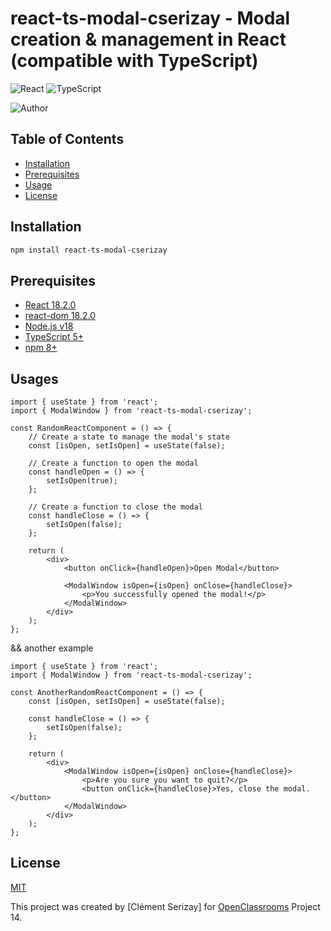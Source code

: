 # react-ts-modal-cserizay - Modal creation & management in React (compatible with TypeScript)

![React](https://img.shields.io/badge/-React-%23282C34?style=for-the-badge&logo=react&logoColor=%2361DAFB)
![TypeScript](https://img.shields.io/badge/-TypeScript-%23282C34?style=for-the-badge&logo=typescript&logoColor=%2361DAFB)

![Author](https://img.shields.io/badge/Author-Cl%C3%A9ment%20Serizay-blue?style=for-the-badge)

## Table of Contents

-  [Installation](#installation)
-  [Prerequisites](#prerequisites)
-  [Usage](#usage)
-  [License](#license)

## Installation

```bash
npm install react-ts-modal-cserizay
```

## Prerequisites

-  [React 18.2.0](https://reactjs.org/)
-  [react-dom 18.2.0](https://www.npmjs.com/package/react-dom)
-  [Node.js v18](https://nodejs.org/en/)
-  [TypeScript 5+](https://www.typescriptlang.org/)
-  [npm 8+](https://www.npmjs.com/)

## Usages

```tsx
import { useState } from 'react';
import { ModalWindow } from 'react-ts-modal-cserizay';

const RandomReactComponent = () => {
	// Create a state to manage the modal's state
	const [isOpen, setIsOpen] = useState(false);

	// Create a function to open the modal
	const handleOpen = () => {
		setIsOpen(true);
	};

	// Create a function to close the modal
	const handleClose = () => {
		setIsOpen(false);
	};

	return (
		<div>
			<button onClick={handleOpen}>Open Modal</button>

			<ModalWindow isOpen={isOpen} onClose={handleClose}>
				<p>You successfully opened the modal!</p>
			</ModalWindow>
		</div>
	);
};
```

&& another example

```tsx
import { useState } from 'react';
import { ModalWindow } from 'react-ts-modal-cserizay';

const AnotherRandomReactComponent = () => {
	const [isOpen, setIsOpen] = useState(false);

	const handleClose = () => {
		setIsOpen(false);
	};

	return (
		<div>
			<ModalWindow isOpen={isOpen} onClose={handleClose}>
				<p>Are you sure you want to quit?</p>
				<button onClick={handleClose}>Yes, close the modal.</button>
			</ModalWindow>
		</div>
	);
};
```

## License

[MIT](https://choosealicense.com/licenses/mit/)

This project was created by [Clément Serizay] for [OpenClassrooms](https://openclassrooms.com/) Project 14.

